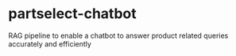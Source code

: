 # partselect-chatbot
RAG pipeline to enable a chatbot to answer product related queries accurately and efficiently 
